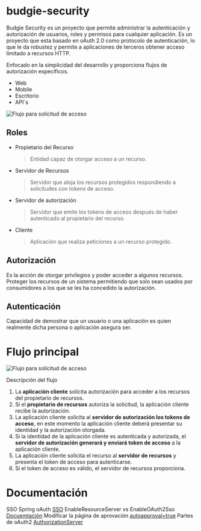 # budgie-security
Budgie Security es un proyecto que permite administrar la autenticación y autorización de usuarios, roles y permisos para cualquier aplicación. Es un proyecto que esta basado en oAuth 2.0 como protocolo de autenticación, lo que le da robustez y permite a aplicaciones de terceros obtener acceso limitado a recursos HTTP.

Enfocado en la simplicidad del desarrollo y proporciona flujos de autorización específicos.    
- Web
- Mobile
- Escritorio
- API´s


![Flujo para solicitud de acceso](https://s3.amazonaws.com/billers-images/oauth_flow_1.png "Flujo oAuth")

## Roles
- Propietario del Recurso
    
    > Entidad capaz de otorgar acceso a un recurso.

- Servidor de Recursos

    > Servidor que aloja los recursos protegidos respondiendo a solicitudes con tokens de acceso.

- Servidor de autorización

    > Servidor que emite los tokens de acceso después de haber autenticado al propietario del recurso.

- Cliente

    > Aplicación que realiza peticiones a un recurso protegido.

## Autorización
Es la acción de otorgar privilegios y poder acceder a algunos recursos.
Proteger los recursos de un sistema permitiendo que solo sean usados por consumidores a los que se les ha concedido la autorización.

## Autenticación
Capacidad de demostrar que un usuario o una aplicación es quien realmente dicha persona o aplicación asegura ser.

# Flujo principal
![Flujo para solicitud de acceso](https://s3.amazonaws.com/billers-images/autorization_flow.png "Flujo Principal")

Descripción del flujo
1. La **aplicación cliente** solicita autorización para acceder a los recursos del propietario de recursos.
2. Si el **propietario de recursos** autoriza la solicitud, la aplicación cliente recibe la autorización.
3. La aplicación cliente solicita al **servidor de autorización los tokens de acceso**, en este momento la aplicación cliente deberá presentar su identidad y la autorización otorgada.
4. Si la identidad de la aplicación cliente es autenticada y autorizada, el **servidor de autorización generará y enviará token de acceso** a la aplicación cliente.
5. La aplicación cliente solicita el recurso al **servidor de recursos** y presenta el token de acceso para autenticarse.
6. Si el token de acceso es válido, el servidor de recursos proporciona.

# Documentación

SSO Spring oAuth [SSO](https://www.baeldung.com/sso-spring-security-oauth2)
EnableResourceServer vs EnableOAuth2Sso [Docuemtación](https://www.baeldung.com/spring-security-oauth2-enable-resource-server-vs-enable-oauth2-sso)
Modificar la página de aprovación [autoapproval=true](http://programandonet.com/questions/48800/spring-oauth2-pagina-personalizada-de-oauth-approval-en-oauth-authorize)
Partes de oAuth2 [AuthorizationServer](https://docs.spring.io/spring-security-oauth2-boot/docs/current-SNAPSHOT/reference/htmlsingle/#boot-features-security-oauth2-authorization-server)